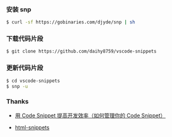 <!--
 * @Description:
 * @Author: daihy
 * @Github: https://github.com/daihy8759
 * @Date: 2020-12-26 16:12:29
 * @LastEditors: daihy
 * @LastEditTime: 2020-12-28 15:56:19
-->

### 安装 snp

```sh
$ curl -sf https://gobinaries.com/djyde/snp | sh
```

### 下载代码片段

```sh
$ git clone https://github.com/daihy8759/vscode-snippets
```

### 更新代码片段

```sh
$ cd vscode-snippets
$ snp -u
```

### Thanks

-   [用 Code Snippet 提高开发效率（如何管理你的 Code Snippet）](https://www.v2ex.com/t/738966#reply2)

-   [html-snippets](https://github.com/abusaidm/html-snippets)
